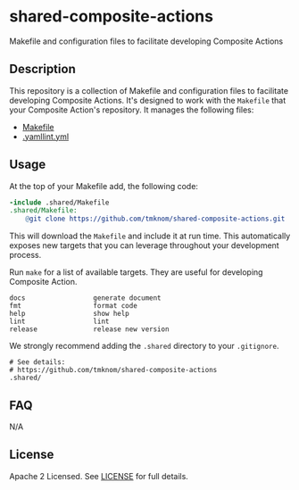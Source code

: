 # shared-composite-actions

Makefile and configuration files to facilitate developing Composite Actions

## Description

This repository is a collection of Makefile and configuration files to facilitate developing Composite Actions.
It's designed to work with the `Makefile` that your Composite Action's repository.
It manages the following files:

- [Makefile](/Makefile)
- [.yamllint.yml](/.yamllint.yml)

## Usage

At the top of your Makefile add, the following code:

```makefile
-include .shared/Makefile
.shared/Makefile:
	@git clone https://github.com/tmknom/shared-composite-actions.git .shared >/dev/null 2>&1
```

This will download the `Makefile` and include it at run time.
This automatically exposes new targets that you can leverage throughout your development process.

Run `make` for a list of available targets.
They are useful for developing Composite Action.

```shell
docs                 generate document
fmt                  format code
help                 show help
lint                 lint
release              release new version
```

We strongly recommend adding the `.shared` directory to your `.gitignore`.

```gitignore
# See details:
# https://github.com/tmknom/shared-composite-actions
.shared/
```

## FAQ

N/A

## License

Apache 2 Licensed. See [LICENSE](/LICENSE) for full details.
